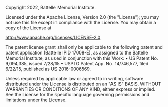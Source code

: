 Copyright 2022, Battelle Memorial Institute.

Licensed under the Apache License, Version 2.0 (the "License"); you may not use this file except in compliance with the License. You may obtain a copy of the License at

http://www.apache.org/licenses/LICENSE-2.0

The patent license grant shall only be applicable to the following patent and patent application (Battelle IPID 17008-E), as assigned to the Battelle Memorial Institute, as used in conjunction with this Work: • US Patent No. 9,094,385, issued 7/28/15 • USPTO Patent App. No. 14/746,577, filed 6/22/15, published as US 2016-0006569.

Unless required by applicable law or agreed to in writing, software distributed under the License is distributed on an "AS IS" BASIS, WITHOUT WARRANTIES OR CONDITIONS OF ANY KIND, either express or implied. See the License for the specific language governing permissions and limitations under the License.
